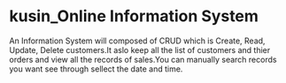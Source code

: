 # kusin_Online Information System
An Information System will composed of CRUD which is Create, Read, Update, Delete customers.It aslo keep all the list of customers and thier orders and view all the records of sales.You can manually search records you want see through sellect the date and time.
